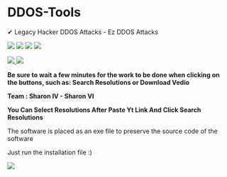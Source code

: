 # DDOS-Tools

✔ Legacy Hacker DDOS Attacks - Ez DDOS Attacks 

![](https://img.shields.io/badge/Language-Python-blueviolet) ![](https://img.shields.io/badge/Format-Py-red) ![](https://img.shields.io/badge/Platform-Windows%20--%20Linux-ff69b4) ![](https://img.shields.io/badge/Creator%20-Sharon%20V-informational)

<a href="https://www.youtube.com/channel/UCSUG894jzlzMkmWcahiyyXA">
  <img src="https://img.shields.io/badge/YouTube-FF0000?style=for-the-badge&logo=youtube&logoColor=white"/>
</a>

<a href="#">
  <img src="https://img.shields.io/badge/Telegram-2CA5E0?style=for-the-badge&logo=telegram&logoColor=white"/>
</a>

**Be sure to wait a few minutes for the work to be done when clicking on the buttons, such as: Search Resolutions or Download Vedio**

**Team : Sharon IV - Sharon VI**

**You Can Select Resolutions After Paste Yt Link And Click Search Resolutions** 

The software is placed as an exe file to preserve the source code of the software

Just run the installation file :)

![](https://s2.uupload.ir/files/bandicam_2023-03-25_13-15-51-262_rhln.jpg)
